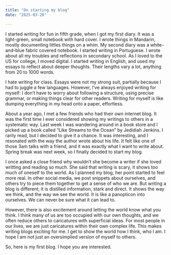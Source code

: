 ```yaml
---
title: "On starting my blog"
date: "2025-03-28"

---
```


I started writing for fun in fifth grade, when I got my first diary. It was a light-green, small notebook with hard cover. I wrote things in Mandarin, mostly documenting littles things on a whim. My second diary was a white-and-blue fabric covered notebook. I started writing in Portuguese. I wrote about all my troubles and reflections in secondary school. As I loved to the US for college, I moved digital. I started writing in English, and used my essays to reflect about deeper thoughts. Their lengths vary a lot, anything from 20 to 1000 words.

I hate writing for class. Essays were not my strong suit, partially because I had to juggle a few languages. However, I’ve always enjoyed writing for myself: I don’t have to worry about following a structure, using precise grammar, or making things clear for other readers. Writing for myself is like dumping everything in my head onto a paper, effortless. 

About a year ago, I met a few friends who had their own internet blog. It was the first time I ever considered showing my writings to others in a systematic way. Last week I was wandering around in a book store and I picked up a book called “Like Streams to the Ocean” by Jedidiah Jenkins. I rarily read, but I decided to give it a chance. It was interesting, and I resonated with the way the author wrote about his life. It felt like one of those 3am talks with a friend, and it was exactly what I want to write about. Spring break was next week, so I finally decided to start my blog.

I once asked a close friend why wouldn’t she become a writer if she loved writting and reading so much. She said that writing is scary, it shows too much of oneself to the world. As I planned my blog, her point started to feel more real. In other social media, we post snippets about ourselves, and others try to piece them together to get a sense of who we are. But writing a blog is different; it is distilled information, stark and direct. It shows the way we think, and the way we see the world. It is like a panopticon into ourselves. We can never be sure what it can lead to.

However, there is also excitement around letting the world know what you think. I think many of us are too occupied with our own thoughts, and we often reduce others to caricatures with superficial ideas. For most people in our lives, we are just caricatures within their own complex life. This makes writing blogs exciting for me. I get to show the world how I think, who I am. I hope I am not just an oversimplied version of myself to others.

So, here is my first blog. I hope you are interested.
